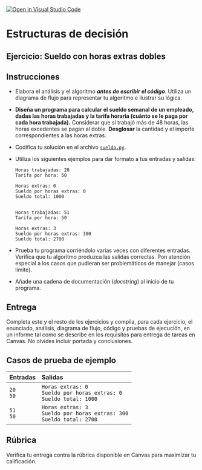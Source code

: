 [![Open in Visual Studio Code](https://classroom.github.com/assets/open-in-vscode-718a45dd9cf7e7f842a935f5ebbe5719a5e09af4491e668f4dbf3b35d5cca122.svg)](https://classroom.github.com/online_ide?assignment_repo_id=12461056&assignment_repo_type=AssignmentRepo)
# Estructuras de decisión

## Ejercicio: Sueldo con horas extras dobles

## Instrucciones
- Elabora el análisis y el algoritmo ***antes de escribir el código***. Utiliza un diagrama de flujo para representar tu algoritmo e ilustrar su lógica.

- **Diseña un programa para calcular el sueldo semanal de un empleado, dadas las horas trabajadas y la tarifa horaria (cuánto se le paga por cada hora trabajada).** Considerar que si trabajó más de 48 horas, las horas excedentes se pagan al doble. 
**Desglosar** la cantidad y el importe correspondientes a las horas extras.

- Codifica tu solución en el archivo [`sueldo.py`](/sueldo.py).
   
- Utiliza los siguientes ejemplos para dar formato a tus entradas y salidas:
  ```
  Horas trabajadas: 20
  Tarifa por hora: 50

  Horas extras: 0
  Sueldo por horas extras: 0
  Sueldo total: 1000

  
  Horas trabajadas: 51
  Tarifa por hora: 50

  Horas extras: 3
  Sueldo por horas extras: 300
  Sueldo total: 2700
  ```
  
- Prueba tu programa corriéndolo varias veces con diferentes entradas. Verifica que tu algoritmo produzca las salidas correctas. Pon atención especial a los casos que pudieran ser problemáticos de manejar (casos límite).

- Añade una cadena de documentación (*docstring*) al inicio de tu programa.

## Entrega
Completa este y el resto de los ejercicios y compila, para cada ejercicio, el enunciado, análisis, diagrama de flujo, código y pruebas de ejecución, en un informe tal como se describe en los requisitos para entrega de tareas en Canvas. No olvides incluir portada y conclusiones.

## Casos de prueba de ejemplo
| Entradas | Salidas |
|:---------|:--------|
| `20`<br>`50` | `Horas extras: 0`<br>`Sueldo por horas extras: 0`<br>`Sueldo total: 1000` |
| `51`<br>`50` | `Horas extras: 3`<br>`Sueldo por horas extras: 300`<br>`Sueldo total: 2700` |

## Rúbrica
Verifica tu entrega contra la rúbrica disponible en Canvas para maximizar tu calificación.